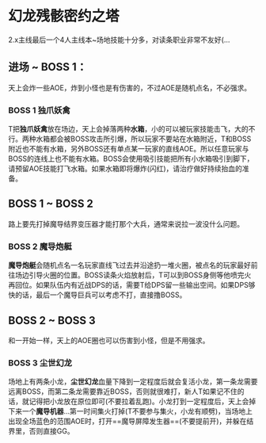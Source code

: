 # 幻龙残骸密约之塔

2.x主线最后一个4人主线本~场地技能十分多，对读条职业非常不友好(…

## 进场 ~ BOSS 1：

天上会炸一些AOE，炸到小怪也是有伤害的，不过AOE是随机点名，不必强求。

### BOSS 1 独爪妖禽
<Role name="tank" />T把**独爪妖禽**放在场边，天上会掉落两种**水箱**，小的可以被玩家技能击飞，大的不行。两种水箱都会被BOSS攻击所引爆，所以玩家不要站在水箱附近，T和BOSS附近也不能有水箱，另外BOSS还有单点某一玩家的直线AOE。所以任意玩家与BOSS的连线上也不能有水箱。BOSS会使用吸引技能把所有小水箱吸引到脚下，请预留AOE技能打飞水箱。如果水箱即将爆炸(闪红)，请<Role name="healer" />治疗做好持续抬血的准备。

## BOSS 1 ~ BOSS 2

路上要先打掉魔导结界变压器才能打那个大兵，通常来说拉一波没什么问题。

### BOSS 2 魔导炮艇
**魔导炮艇**会随机点名一名玩家直线飞过去并沿途扔一堆火圈，被点名的玩家最好前往场边引导火圈的位置。BOSS读条火焰放射后，<Role name="tank" />T可以到BOSS身侧等他喷完火再回位。如果队伍内有近战DPS的话，需要T给DPS留一些输出空间。如果DPS够快的话，最后一个魔导巨兵可以考虑不打，直接撸BOSS。

## BOSS 2 ~ BOSS 3

和一开始一样，天上的AOE圈也可以伤害到小怪，但是不用强求。

### BOSS 3 尘世幻龙
场地上有两条小龙，**尘世幻龙**血量下降到一定程度后就会复活小龙，第一条龙需要远离BOSS，而第二条龙需要靠近BOSS，否则就很难打，<Role name="tank" />新人T如果记不住的话，就记得把小龙放在原位即可(不要拉着乱跑)。小龙打到一定程度后，天上会掉下来一个**魔导机器**…第一时间集火打掉(<Role name="tank" />T不要参与集火，小龙有顺劈)，当场地上出现全场蓝色的范围AOE时，打开==魔导屏障发生器==(不要提前开)，并躲在结界里，否则直接GG。